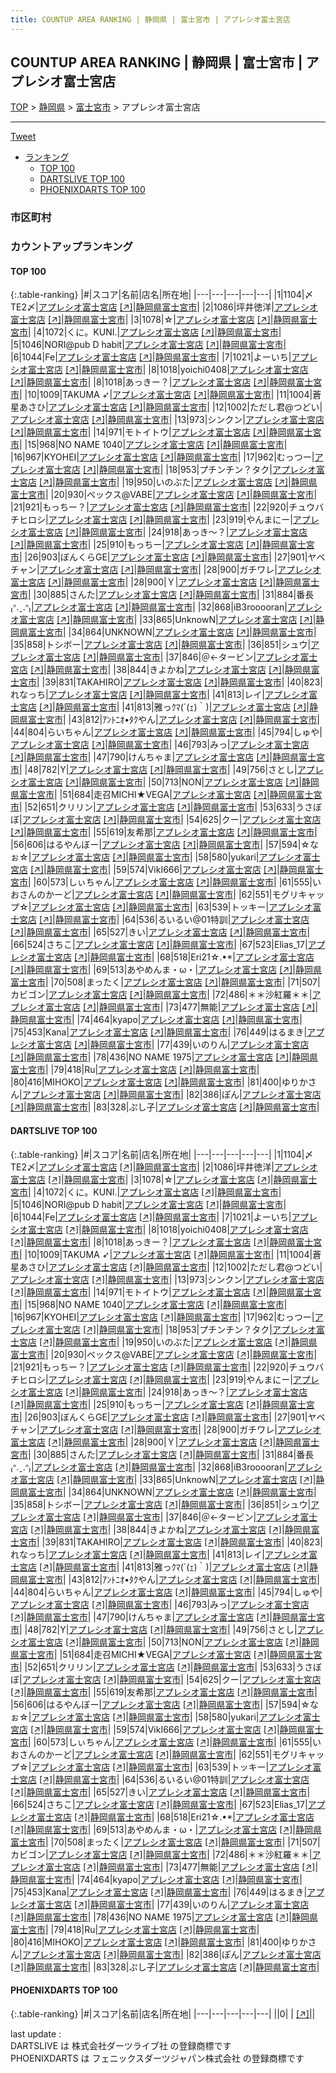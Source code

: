 ```yaml
---
title: COUNTUP AREA RANKING | 静岡県 | 富士宮市 | アプレシオ富士宮店
---
```

## COUNTUP AREA RANKING | 静岡県 | 富士宮市 | アプレシオ富士宮店

[TOP](/darts/rank/) > [静岡県](/darts/rank/静岡県/) > [富士宮市](/darts/rank/静岡県/富士宮市/) > アプレシオ富士宮店

___

<a href="https://twitter.com/share?ref_src=twsrc%5Etfw" data-text="COUNTUP AREA RANKING | 静岡県富士宮市アプレシオ富士宮店" class="twitter-share-button" data-hashtags="DARTSLIVE,PHOENIXDARTS,darts,ダーツ" data-show-count="false">Tweet</a>

* [ランキング](#カウントアップランキング)
    * [TOP 100](#top-100)
    * [DARTSLIVE TOP 100](#dartslive-top-100)
    * [PHOENIXDARTS TOP 100](#phoenixdarts-top-100)

### 市区町村

<ul>

</ul>

### カウントアップランキング

#### TOP 100



{:.table-ranking}
|#|スコア|名前|店名|所在地|
|---|---|---|---|---|
|1|1104|<span class="rank-name-dl">〆TE2〆</span>|<a href="/darts/rank/shops/bf0c5e83411dc542790ab824ce8730e5.html">アプレシオ富士宮店</a> <a href="https://search.dartslive.com/jp/shop/bf0c5e83411dc542790ab824ce8730e5">[↗]</a>|<a href="/darts/rank/静岡県/富士宮市">静岡県富士宮市</a>|
|2|1086|<span class="rank-name-dl">坪井徳洋</span>|<a href="/darts/rank/shops/bf0c5e83411dc542790ab824ce8730e5.html">アプレシオ富士宮店</a> <a href="https://search.dartslive.com/jp/shop/bf0c5e83411dc542790ab824ce8730e5">[↗]</a>|<a href="/darts/rank/静岡県/富士宮市">静岡県富士宮市</a>|
|3|1078|<span class="rank-name-dl">☆</span>|<a href="/darts/rank/shops/bf0c5e83411dc542790ab824ce8730e5.html">アプレシオ富士宮店</a> <a href="https://search.dartslive.com/jp/shop/bf0c5e83411dc542790ab824ce8730e5">[↗]</a>|<a href="/darts/rank/静岡県/富士宮市">静岡県富士宮市</a>|
|4|1072|<span class="rank-name-dl">くに。KUNI.</span>|<a href="/darts/rank/shops/bf0c5e83411dc542790ab824ce8730e5.html">アプレシオ富士宮店</a> <a href="https://search.dartslive.com/jp/shop/bf0c5e83411dc542790ab824ce8730e5">[↗]</a>|<a href="/darts/rank/静岡県/富士宮市">静岡県富士宮市</a>|
|5|1046|<span class="rank-name-dl">NORI@pub D habit</span>|<a href="/darts/rank/shops/bf0c5e83411dc542790ab824ce8730e5.html">アプレシオ富士宮店</a> <a href="https://search.dartslive.com/jp/shop/bf0c5e83411dc542790ab824ce8730e5">[↗]</a>|<a href="/darts/rank/静岡県/富士宮市">静岡県富士宮市</a>|
|6|1044|<span class="rank-name-dl">Fe</span>|<a href="/darts/rank/shops/bf0c5e83411dc542790ab824ce8730e5.html">アプレシオ富士宮店</a> <a href="https://search.dartslive.com/jp/shop/bf0c5e83411dc542790ab824ce8730e5">[↗]</a>|<a href="/darts/rank/静岡県/富士宮市">静岡県富士宮市</a>|
|7|1021|<span class="rank-name-dl">よーいち</span>|<a href="/darts/rank/shops/bf0c5e83411dc542790ab824ce8730e5.html">アプレシオ富士宮店</a> <a href="https://search.dartslive.com/jp/shop/bf0c5e83411dc542790ab824ce8730e5">[↗]</a>|<a href="/darts/rank/静岡県/富士宮市">静岡県富士宮市</a>|
|8|1018|<span class="rank-name-dl">yoichi0408</span>|<a href="/darts/rank/shops/bf0c5e83411dc542790ab824ce8730e5.html">アプレシオ富士宮店</a> <a href="https://search.dartslive.com/jp/shop/bf0c5e83411dc542790ab824ce8730e5">[↗]</a>|<a href="/darts/rank/静岡県/富士宮市">静岡県富士宮市</a>|
|8|1018|<span class="rank-name-dl">あっきー？</span>|<a href="/darts/rank/shops/bf0c5e83411dc542790ab824ce8730e5.html">アプレシオ富士宮店</a> <a href="https://search.dartslive.com/jp/shop/bf0c5e83411dc542790ab824ce8730e5">[↗]</a>|<a href="/darts/rank/静岡県/富士宮市">静岡県富士宮市</a>|
|10|1009|<span class="rank-name-dl">TAKUMA ➶</span>|<a href="/darts/rank/shops/bf0c5e83411dc542790ab824ce8730e5.html">アプレシオ富士宮店</a> <a href="https://search.dartslive.com/jp/shop/bf0c5e83411dc542790ab824ce8730e5">[↗]</a>|<a href="/darts/rank/静岡県/富士宮市">静岡県富士宮市</a>|
|11|1004|<span class="rank-name-dl">蒼星あさひ</span>|<a href="/darts/rank/shops/bf0c5e83411dc542790ab824ce8730e5.html">アプレシオ富士宮店</a> <a href="https://search.dartslive.com/jp/shop/bf0c5e83411dc542790ab824ce8730e5">[↗]</a>|<a href="/darts/rank/静岡県/富士宮市">静岡県富士宮市</a>|
|12|1002|<span class="rank-name-dl">ただし君@つどい</span>|<a href="/darts/rank/shops/bf0c5e83411dc542790ab824ce8730e5.html">アプレシオ富士宮店</a> <a href="https://search.dartslive.com/jp/shop/bf0c5e83411dc542790ab824ce8730e5">[↗]</a>|<a href="/darts/rank/静岡県/富士宮市">静岡県富士宮市</a>|
|13|973|<span class="rank-name-dl">シンクン</span>|<a href="/darts/rank/shops/bf0c5e83411dc542790ab824ce8730e5.html">アプレシオ富士宮店</a> <a href="https://search.dartslive.com/jp/shop/bf0c5e83411dc542790ab824ce8730e5">[↗]</a>|<a href="/darts/rank/静岡県/富士宮市">静岡県富士宮市</a>|
|14|971|<span class="rank-name-dl">モトイトウ</span>|<a href="/darts/rank/shops/bf0c5e83411dc542790ab824ce8730e5.html">アプレシオ富士宮店</a> <a href="https://search.dartslive.com/jp/shop/bf0c5e83411dc542790ab824ce8730e5">[↗]</a>|<a href="/darts/rank/静岡県/富士宮市">静岡県富士宮市</a>|
|15|968|<span class="rank-name-dl">NO NAME 1040</span>|<a href="/darts/rank/shops/bf0c5e83411dc542790ab824ce8730e5.html">アプレシオ富士宮店</a> <a href="https://search.dartslive.com/jp/shop/bf0c5e83411dc542790ab824ce8730e5">[↗]</a>|<a href="/darts/rank/静岡県/富士宮市">静岡県富士宮市</a>|
|16|967|<span class="rank-name-dl">KYOHEI</span>|<a href="/darts/rank/shops/bf0c5e83411dc542790ab824ce8730e5.html">アプレシオ富士宮店</a> <a href="https://search.dartslive.com/jp/shop/bf0c5e83411dc542790ab824ce8730e5">[↗]</a>|<a href="/darts/rank/静岡県/富士宮市">静岡県富士宮市</a>|
|17|962|<span class="rank-name-dl">むっつー</span>|<a href="/darts/rank/shops/bf0c5e83411dc542790ab824ce8730e5.html">アプレシオ富士宮店</a> <a href="https://search.dartslive.com/jp/shop/bf0c5e83411dc542790ab824ce8730e5">[↗]</a>|<a href="/darts/rank/静岡県/富士宮市">静岡県富士宮市</a>|
|18|953|<span class="rank-name-dl">プチンチン？タク</span>|<a href="/darts/rank/shops/bf0c5e83411dc542790ab824ce8730e5.html">アプレシオ富士宮店</a> <a href="https://search.dartslive.com/jp/shop/bf0c5e83411dc542790ab824ce8730e5">[↗]</a>|<a href="/darts/rank/静岡県/富士宮市">静岡県富士宮市</a>|
|19|950|<span class="rank-name-dl">いのぶた</span>|<a href="/darts/rank/shops/bf0c5e83411dc542790ab824ce8730e5.html">アプレシオ富士宮店</a> <a href="https://search.dartslive.com/jp/shop/bf0c5e83411dc542790ab824ce8730e5">[↗]</a>|<a href="/darts/rank/静岡県/富士宮市">静岡県富士宮市</a>|
|20|930|<span class="rank-name-dl">ベックス@VABE</span>|<a href="/darts/rank/shops/bf0c5e83411dc542790ab824ce8730e5.html">アプレシオ富士宮店</a> <a href="https://search.dartslive.com/jp/shop/bf0c5e83411dc542790ab824ce8730e5">[↗]</a>|<a href="/darts/rank/静岡県/富士宮市">静岡県富士宮市</a>|
|21|921|<span class="rank-name-dl">もっちー？</span>|<a href="/darts/rank/shops/bf0c5e83411dc542790ab824ce8730e5.html">アプレシオ富士宮店</a> <a href="https://search.dartslive.com/jp/shop/bf0c5e83411dc542790ab824ce8730e5">[↗]</a>|<a href="/darts/rank/静岡県/富士宮市">静岡県富士宮市</a>|
|22|920|<span class="rank-name-dl">チュウバチヒロシ</span>|<a href="/darts/rank/shops/bf0c5e83411dc542790ab824ce8730e5.html">アプレシオ富士宮店</a> <a href="https://search.dartslive.com/jp/shop/bf0c5e83411dc542790ab824ce8730e5">[↗]</a>|<a href="/darts/rank/静岡県/富士宮市">静岡県富士宮市</a>|
|23|919|<span class="rank-name-dl">やんまにー</span>|<a href="/darts/rank/shops/bf0c5e83411dc542790ab824ce8730e5.html">アプレシオ富士宮店</a> <a href="https://search.dartslive.com/jp/shop/bf0c5e83411dc542790ab824ce8730e5">[↗]</a>|<a href="/darts/rank/静岡県/富士宮市">静岡県富士宮市</a>|
|24|918|<span class="rank-name-dl">あっき〜？</span>|<a href="/darts/rank/shops/bf0c5e83411dc542790ab824ce8730e5.html">アプレシオ富士宮店</a> <a href="https://search.dartslive.com/jp/shop/bf0c5e83411dc542790ab824ce8730e5">[↗]</a>|<a href="/darts/rank/静岡県/富士宮市">静岡県富士宮市</a>|
|25|910|<span class="rank-name-dl">もっちー</span>|<a href="/darts/rank/shops/bf0c5e83411dc542790ab824ce8730e5.html">アプレシオ富士宮店</a> <a href="https://search.dartslive.com/jp/shop/bf0c5e83411dc542790ab824ce8730e5">[↗]</a>|<a href="/darts/rank/静岡県/富士宮市">静岡県富士宮市</a>|
|26|903|<span class="rank-name-dl">ぼんくらGE</span>|<a href="/darts/rank/shops/bf0c5e83411dc542790ab824ce8730e5.html">アプレシオ富士宮店</a> <a href="https://search.dartslive.com/jp/shop/bf0c5e83411dc542790ab824ce8730e5">[↗]</a>|<a href="/darts/rank/静岡県/富士宮市">静岡県富士宮市</a>|
|27|901|<span class="rank-name-dl">ヤベチャン</span>|<a href="/darts/rank/shops/bf0c5e83411dc542790ab824ce8730e5.html">アプレシオ富士宮店</a> <a href="https://search.dartslive.com/jp/shop/bf0c5e83411dc542790ab824ce8730e5">[↗]</a>|<a href="/darts/rank/静岡県/富士宮市">静岡県富士宮市</a>|
|28|900|<span class="rank-name-dl">ガチワレ</span>|<a href="/darts/rank/shops/bf0c5e83411dc542790ab824ce8730e5.html">アプレシオ富士宮店</a> <a href="https://search.dartslive.com/jp/shop/bf0c5e83411dc542790ab824ce8730e5">[↗]</a>|<a href="/darts/rank/静岡県/富士宮市">静岡県富士宮市</a>|
|28|900|<span class="rank-name-dl">Ｙ</span>|<a href="/darts/rank/shops/bf0c5e83411dc542790ab824ce8730e5.html">アプレシオ富士宮店</a> <a href="https://search.dartslive.com/jp/shop/bf0c5e83411dc542790ab824ce8730e5">[↗]</a>|<a href="/darts/rank/静岡県/富士宮市">静岡県富士宮市</a>|
|30|885|<span class="rank-name-dl">さんた</span>|<a href="/darts/rank/shops/bf0c5e83411dc542790ab824ce8730e5.html">アプレシオ富士宮店</a> <a href="https://search.dartslive.com/jp/shop/bf0c5e83411dc542790ab824ce8730e5">[↗]</a>|<a href="/darts/rank/静岡県/富士宮市">静岡県富士宮市</a>|
|31|884|<span class="rank-name-dl">番長₍ᐢ.ˬ.ᐢ₎</span>|<a href="/darts/rank/shops/bf0c5e83411dc542790ab824ce8730e5.html">アプレシオ富士宮店</a> <a href="https://search.dartslive.com/jp/shop/bf0c5e83411dc542790ab824ce8730e5">[↗]</a>|<a href="/darts/rank/静岡県/富士宮市">静岡県富士宮市</a>|
|32|868|<span class="rank-name-dl">iB3rooooran</span>|<a href="/darts/rank/shops/bf0c5e83411dc542790ab824ce8730e5.html">アプレシオ富士宮店</a> <a href="https://search.dartslive.com/jp/shop/bf0c5e83411dc542790ab824ce8730e5">[↗]</a>|<a href="/darts/rank/静岡県/富士宮市">静岡県富士宮市</a>|
|33|865|<span class="rank-name-dl">UnknowN</span>|<a href="/darts/rank/shops/bf0c5e83411dc542790ab824ce8730e5.html">アプレシオ富士宮店</a> <a href="https://search.dartslive.com/jp/shop/bf0c5e83411dc542790ab824ce8730e5">[↗]</a>|<a href="/darts/rank/静岡県/富士宮市">静岡県富士宮市</a>|
|34|864|<span class="rank-name-dl">UNKNOWN</span>|<a href="/darts/rank/shops/bf0c5e83411dc542790ab824ce8730e5.html">アプレシオ富士宮店</a> <a href="https://search.dartslive.com/jp/shop/bf0c5e83411dc542790ab824ce8730e5">[↗]</a>|<a href="/darts/rank/静岡県/富士宮市">静岡県富士宮市</a>|
|35|858|<span class="rank-name-dl">トシボー</span>|<a href="/darts/rank/shops/bf0c5e83411dc542790ab824ce8730e5.html">アプレシオ富士宮店</a> <a href="https://search.dartslive.com/jp/shop/bf0c5e83411dc542790ab824ce8730e5">[↗]</a>|<a href="/darts/rank/静岡県/富士宮市">静岡県富士宮市</a>|
|36|851|<span class="rank-name-dl">シュウ</span>|<a href="/darts/rank/shops/bf0c5e83411dc542790ab824ce8730e5.html">アプレシオ富士宮店</a> <a href="https://search.dartslive.com/jp/shop/bf0c5e83411dc542790ab824ce8730e5">[↗]</a>|<a href="/darts/rank/静岡県/富士宮市">静岡県富士宮市</a>|
|37|846|<span class="rank-name-dl">＠←タービン</span>|<a href="/darts/rank/shops/bf0c5e83411dc542790ab824ce8730e5.html">アプレシオ富士宮店</a> <a href="https://search.dartslive.com/jp/shop/bf0c5e83411dc542790ab824ce8730e5">[↗]</a>|<a href="/darts/rank/静岡県/富士宮市">静岡県富士宮市</a>|
|38|844|<span class="rank-name-dl">きよかね</span>|<a href="/darts/rank/shops/bf0c5e83411dc542790ab824ce8730e5.html">アプレシオ富士宮店</a> <a href="https://search.dartslive.com/jp/shop/bf0c5e83411dc542790ab824ce8730e5">[↗]</a>|<a href="/darts/rank/静岡県/富士宮市">静岡県富士宮市</a>|
|39|831|<span class="rank-name-dl">TAKAHIRO</span>|<a href="/darts/rank/shops/bf0c5e83411dc542790ab824ce8730e5.html">アプレシオ富士宮店</a> <a href="https://search.dartslive.com/jp/shop/bf0c5e83411dc542790ab824ce8730e5">[↗]</a>|<a href="/darts/rank/静岡県/富士宮市">静岡県富士宮市</a>|
|40|823|<span class="rank-name-dl">れなっち</span>|<a href="/darts/rank/shops/bf0c5e83411dc542790ab824ce8730e5.html">アプレシオ富士宮店</a> <a href="https://search.dartslive.com/jp/shop/bf0c5e83411dc542790ab824ce8730e5">[↗]</a>|<a href="/darts/rank/静岡県/富士宮市">静岡県富士宮市</a>|
|41|813|<span class="rank-name-dl">レイ</span>|<a href="/darts/rank/shops/bf0c5e83411dc542790ab824ce8730e5.html">アプレシオ富士宮店</a> <a href="https://search.dartslive.com/jp/shop/bf0c5e83411dc542790ab824ce8730e5">[↗]</a>|<a href="/darts/rank/静岡県/富士宮市">静岡県富士宮市</a>|
|41|813|<span class="rank-name-dl">雅っｸﾏ(´(ｪ)｀)</span>|<a href="/darts/rank/shops/bf0c5e83411dc542790ab824ce8730e5.html">アプレシオ富士宮店</a> <a href="https://search.dartslive.com/jp/shop/bf0c5e83411dc542790ab824ce8730e5">[↗]</a>|<a href="/darts/rank/静岡県/富士宮市">静岡県富士宮市</a>|
|43|812|<span class="rank-name-dl">ｱﾝﾄﾆｵ•ﾀｸやん</span>|<a href="/darts/rank/shops/bf0c5e83411dc542790ab824ce8730e5.html">アプレシオ富士宮店</a> <a href="https://search.dartslive.com/jp/shop/bf0c5e83411dc542790ab824ce8730e5">[↗]</a>|<a href="/darts/rank/静岡県/富士宮市">静岡県富士宮市</a>|
|44|804|<span class="rank-name-dl">らいちゃん</span>|<a href="/darts/rank/shops/bf0c5e83411dc542790ab824ce8730e5.html">アプレシオ富士宮店</a> <a href="https://search.dartslive.com/jp/shop/bf0c5e83411dc542790ab824ce8730e5">[↗]</a>|<a href="/darts/rank/静岡県/富士宮市">静岡県富士宮市</a>|
|45|794|<span class="rank-name-dl">しゅや</span>|<a href="/darts/rank/shops/bf0c5e83411dc542790ab824ce8730e5.html">アプレシオ富士宮店</a> <a href="https://search.dartslive.com/jp/shop/bf0c5e83411dc542790ab824ce8730e5">[↗]</a>|<a href="/darts/rank/静岡県/富士宮市">静岡県富士宮市</a>|
|46|793|<span class="rank-name-dl">みっ</span>|<a href="/darts/rank/shops/bf0c5e83411dc542790ab824ce8730e5.html">アプレシオ富士宮店</a> <a href="https://search.dartslive.com/jp/shop/bf0c5e83411dc542790ab824ce8730e5">[↗]</a>|<a href="/darts/rank/静岡県/富士宮市">静岡県富士宮市</a>|
|47|790|<span class="rank-name-dl">けんちゃま</span>|<a href="/darts/rank/shops/bf0c5e83411dc542790ab824ce8730e5.html">アプレシオ富士宮店</a> <a href="https://search.dartslive.com/jp/shop/bf0c5e83411dc542790ab824ce8730e5">[↗]</a>|<a href="/darts/rank/静岡県/富士宮市">静岡県富士宮市</a>|
|48|782|<span class="rank-name-dl">Y</span>|<a href="/darts/rank/shops/bf0c5e83411dc542790ab824ce8730e5.html">アプレシオ富士宮店</a> <a href="https://search.dartslive.com/jp/shop/bf0c5e83411dc542790ab824ce8730e5">[↗]</a>|<a href="/darts/rank/静岡県/富士宮市">静岡県富士宮市</a>|
|49|756|<span class="rank-name-dl">さとし</span>|<a href="/darts/rank/shops/bf0c5e83411dc542790ab824ce8730e5.html">アプレシオ富士宮店</a> <a href="https://search.dartslive.com/jp/shop/bf0c5e83411dc542790ab824ce8730e5">[↗]</a>|<a href="/darts/rank/静岡県/富士宮市">静岡県富士宮市</a>|
|50|713|<span class="rank-name-dl">NON</span>|<a href="/darts/rank/shops/bf0c5e83411dc542790ab824ce8730e5.html">アプレシオ富士宮店</a> <a href="https://search.dartslive.com/jp/shop/bf0c5e83411dc542790ab824ce8730e5">[↗]</a>|<a href="/darts/rank/静岡県/富士宮市">静岡県富士宮市</a>|
|51|684|<span class="rank-name-dl">走召MICHI★VEGA</span>|<a href="/darts/rank/shops/bf0c5e83411dc542790ab824ce8730e5.html">アプレシオ富士宮店</a> <a href="https://search.dartslive.com/jp/shop/bf0c5e83411dc542790ab824ce8730e5">[↗]</a>|<a href="/darts/rank/静岡県/富士宮市">静岡県富士宮市</a>|
|52|651|<span class="rank-name-dl">クリリン</span>|<a href="/darts/rank/shops/bf0c5e83411dc542790ab824ce8730e5.html">アプレシオ富士宮店</a> <a href="https://search.dartslive.com/jp/shop/bf0c5e83411dc542790ab824ce8730e5">[↗]</a>|<a href="/darts/rank/静岡県/富士宮市">静岡県富士宮市</a>|
|53|633|<span class="rank-name-dl">うさぼぼ</span>|<a href="/darts/rank/shops/bf0c5e83411dc542790ab824ce8730e5.html">アプレシオ富士宮店</a> <a href="https://search.dartslive.com/jp/shop/bf0c5e83411dc542790ab824ce8730e5">[↗]</a>|<a href="/darts/rank/静岡県/富士宮市">静岡県富士宮市</a>|
|54|625|<span class="rank-name-dl">クー</span>|<a href="/darts/rank/shops/bf0c5e83411dc542790ab824ce8730e5.html">アプレシオ富士宮店</a> <a href="https://search.dartslive.com/jp/shop/bf0c5e83411dc542790ab824ce8730e5">[↗]</a>|<a href="/darts/rank/静岡県/富士宮市">静岡県富士宮市</a>|
|55|619|<span class="rank-name-dl">友希那</span>|<a href="/darts/rank/shops/bf0c5e83411dc542790ab824ce8730e5.html">アプレシオ富士宮店</a> <a href="https://search.dartslive.com/jp/shop/bf0c5e83411dc542790ab824ce8730e5">[↗]</a>|<a href="/darts/rank/静岡県/富士宮市">静岡県富士宮市</a>|
|56|606|<span class="rank-name-dl">はるやんぼー</span>|<a href="/darts/rank/shops/bf0c5e83411dc542790ab824ce8730e5.html">アプレシオ富士宮店</a> <a href="https://search.dartslive.com/jp/shop/bf0c5e83411dc542790ab824ce8730e5">[↗]</a>|<a href="/darts/rank/静岡県/富士宮市">静岡県富士宮市</a>|
|57|594|<span class="rank-name-dl">☆なぉ☆</span>|<a href="/darts/rank/shops/bf0c5e83411dc542790ab824ce8730e5.html">アプレシオ富士宮店</a> <a href="https://search.dartslive.com/jp/shop/bf0c5e83411dc542790ab824ce8730e5">[↗]</a>|<a href="/darts/rank/静岡県/富士宮市">静岡県富士宮市</a>|
|58|580|<span class="rank-name-dl">yukari</span>|<a href="/darts/rank/shops/bf0c5e83411dc542790ab824ce8730e5.html">アプレシオ富士宮店</a> <a href="https://search.dartslive.com/jp/shop/bf0c5e83411dc542790ab824ce8730e5">[↗]</a>|<a href="/darts/rank/静岡県/富士宮市">静岡県富士宮市</a>|
|59|574|<span class="rank-name-dl">VikI666</span>|<a href="/darts/rank/shops/bf0c5e83411dc542790ab824ce8730e5.html">アプレシオ富士宮店</a> <a href="https://search.dartslive.com/jp/shop/bf0c5e83411dc542790ab824ce8730e5">[↗]</a>|<a href="/darts/rank/静岡県/富士宮市">静岡県富士宮市</a>|
|60|573|<span class="rank-name-dl">しぃちゃん</span>|<a href="/darts/rank/shops/bf0c5e83411dc542790ab824ce8730e5.html">アプレシオ富士宮店</a> <a href="https://search.dartslive.com/jp/shop/bf0c5e83411dc542790ab824ce8730e5">[↗]</a>|<a href="/darts/rank/静岡県/富士宮市">静岡県富士宮市</a>|
|61|555|<span class="rank-name-dl">いおさんのかーど</span>|<a href="/darts/rank/shops/bf0c5e83411dc542790ab824ce8730e5.html">アプレシオ富士宮店</a> <a href="https://search.dartslive.com/jp/shop/bf0c5e83411dc542790ab824ce8730e5">[↗]</a>|<a href="/darts/rank/静岡県/富士宮市">静岡県富士宮市</a>|
|62|551|<span class="rank-name-dl">モグリキャップ☆</span>|<a href="/darts/rank/shops/bf0c5e83411dc542790ab824ce8730e5.html">アプレシオ富士宮店</a> <a href="https://search.dartslive.com/jp/shop/bf0c5e83411dc542790ab824ce8730e5">[↗]</a>|<a href="/darts/rank/静岡県/富士宮市">静岡県富士宮市</a>|
|63|539|<span class="rank-name-dl">トッキー</span>|<a href="/darts/rank/shops/bf0c5e83411dc542790ab824ce8730e5.html">アプレシオ富士宮店</a> <a href="https://search.dartslive.com/jp/shop/bf0c5e83411dc542790ab824ce8730e5">[↗]</a>|<a href="/darts/rank/静岡県/富士宮市">静岡県富士宮市</a>|
|64|536|<span class="rank-name-dl">るいるい@01特訓</span>|<a href="/darts/rank/shops/bf0c5e83411dc542790ab824ce8730e5.html">アプレシオ富士宮店</a> <a href="https://search.dartslive.com/jp/shop/bf0c5e83411dc542790ab824ce8730e5">[↗]</a>|<a href="/darts/rank/静岡県/富士宮市">静岡県富士宮市</a>|
|65|527|<span class="rank-name-dl">きい</span>|<a href="/darts/rank/shops/bf0c5e83411dc542790ab824ce8730e5.html">アプレシオ富士宮店</a> <a href="https://search.dartslive.com/jp/shop/bf0c5e83411dc542790ab824ce8730e5">[↗]</a>|<a href="/darts/rank/静岡県/富士宮市">静岡県富士宮市</a>|
|66|524|<span class="rank-name-dl">さちこ</span>|<a href="/darts/rank/shops/bf0c5e83411dc542790ab824ce8730e5.html">アプレシオ富士宮店</a> <a href="https://search.dartslive.com/jp/shop/bf0c5e83411dc542790ab824ce8730e5">[↗]</a>|<a href="/darts/rank/静岡県/富士宮市">静岡県富士宮市</a>|
|67|523|<span class="rank-name-dl">Elias_17</span>|<a href="/darts/rank/shops/bf0c5e83411dc542790ab824ce8730e5.html">アプレシオ富士宮店</a> <a href="https://search.dartslive.com/jp/shop/bf0c5e83411dc542790ab824ce8730e5">[↗]</a>|<a href="/darts/rank/静岡県/富士宮市">静岡県富士宮市</a>|
|68|518|<span class="rank-name-dl">Eri21☆.•*</span>|<a href="/darts/rank/shops/bf0c5e83411dc542790ab824ce8730e5.html">アプレシオ富士宮店</a> <a href="https://search.dartslive.com/jp/shop/bf0c5e83411dc542790ab824ce8730e5">[↗]</a>|<a href="/darts/rank/静岡県/富士宮市">静岡県富士宮市</a>|
|69|513|<span class="rank-name-dl">あやめんま・ω・</span>|<a href="/darts/rank/shops/bf0c5e83411dc542790ab824ce8730e5.html">アプレシオ富士宮店</a> <a href="https://search.dartslive.com/jp/shop/bf0c5e83411dc542790ab824ce8730e5">[↗]</a>|<a href="/darts/rank/静岡県/富士宮市">静岡県富士宮市</a>|
|70|508|<span class="rank-name-dl">まったく</span>|<a href="/darts/rank/shops/bf0c5e83411dc542790ab824ce8730e5.html">アプレシオ富士宮店</a> <a href="https://search.dartslive.com/jp/shop/bf0c5e83411dc542790ab824ce8730e5">[↗]</a>|<a href="/darts/rank/静岡県/富士宮市">静岡県富士宮市</a>|
|71|507|<span class="rank-name-dl">カビゴン</span>|<a href="/darts/rank/shops/bf0c5e83411dc542790ab824ce8730e5.html">アプレシオ富士宮店</a> <a href="https://search.dartslive.com/jp/shop/bf0c5e83411dc542790ab824ce8730e5">[↗]</a>|<a href="/darts/rank/静岡県/富士宮市">静岡県富士宮市</a>|
|72|486|<span class="rank-name-dl">＊＊沙紅羅＊＊</span>|<a href="/darts/rank/shops/bf0c5e83411dc542790ab824ce8730e5.html">アプレシオ富士宮店</a> <a href="https://search.dartslive.com/jp/shop/bf0c5e83411dc542790ab824ce8730e5">[↗]</a>|<a href="/darts/rank/静岡県/富士宮市">静岡県富士宮市</a>|
|73|477|<span class="rank-name-dl">無能</span>|<a href="/darts/rank/shops/bf0c5e83411dc542790ab824ce8730e5.html">アプレシオ富士宮店</a> <a href="https://search.dartslive.com/jp/shop/bf0c5e83411dc542790ab824ce8730e5">[↗]</a>|<a href="/darts/rank/静岡県/富士宮市">静岡県富士宮市</a>|
|74|464|<span class="rank-name-dl">kyapo</span>|<a href="/darts/rank/shops/bf0c5e83411dc542790ab824ce8730e5.html">アプレシオ富士宮店</a> <a href="https://search.dartslive.com/jp/shop/bf0c5e83411dc542790ab824ce8730e5">[↗]</a>|<a href="/darts/rank/静岡県/富士宮市">静岡県富士宮市</a>|
|75|453|<span class="rank-name-dl">Kana</span>|<a href="/darts/rank/shops/bf0c5e83411dc542790ab824ce8730e5.html">アプレシオ富士宮店</a> <a href="https://search.dartslive.com/jp/shop/bf0c5e83411dc542790ab824ce8730e5">[↗]</a>|<a href="/darts/rank/静岡県/富士宮市">静岡県富士宮市</a>|
|76|449|<span class="rank-name-dl">はるまき</span>|<a href="/darts/rank/shops/bf0c5e83411dc542790ab824ce8730e5.html">アプレシオ富士宮店</a> <a href="https://search.dartslive.com/jp/shop/bf0c5e83411dc542790ab824ce8730e5">[↗]</a>|<a href="/darts/rank/静岡県/富士宮市">静岡県富士宮市</a>|
|77|439|<span class="rank-name-dl">いのりん</span>|<a href="/darts/rank/shops/bf0c5e83411dc542790ab824ce8730e5.html">アプレシオ富士宮店</a> <a href="https://search.dartslive.com/jp/shop/bf0c5e83411dc542790ab824ce8730e5">[↗]</a>|<a href="/darts/rank/静岡県/富士宮市">静岡県富士宮市</a>|
|78|436|<span class="rank-name-dl">NO NAME 1975</span>|<a href="/darts/rank/shops/bf0c5e83411dc542790ab824ce8730e5.html">アプレシオ富士宮店</a> <a href="https://search.dartslive.com/jp/shop/bf0c5e83411dc542790ab824ce8730e5">[↗]</a>|<a href="/darts/rank/静岡県/富士宮市">静岡県富士宮市</a>|
|79|418|<span class="rank-name-dl">Ru</span>|<a href="/darts/rank/shops/bf0c5e83411dc542790ab824ce8730e5.html">アプレシオ富士宮店</a> <a href="https://search.dartslive.com/jp/shop/bf0c5e83411dc542790ab824ce8730e5">[↗]</a>|<a href="/darts/rank/静岡県/富士宮市">静岡県富士宮市</a>|
|80|416|<span class="rank-name-dl">MIHOKO</span>|<a href="/darts/rank/shops/bf0c5e83411dc542790ab824ce8730e5.html">アプレシオ富士宮店</a> <a href="https://search.dartslive.com/jp/shop/bf0c5e83411dc542790ab824ce8730e5">[↗]</a>|<a href="/darts/rank/静岡県/富士宮市">静岡県富士宮市</a>|
|81|400|<span class="rank-name-dl">ゆりかさん</span>|<a href="/darts/rank/shops/bf0c5e83411dc542790ab824ce8730e5.html">アプレシオ富士宮店</a> <a href="https://search.dartslive.com/jp/shop/bf0c5e83411dc542790ab824ce8730e5">[↗]</a>|<a href="/darts/rank/静岡県/富士宮市">静岡県富士宮市</a>|
|82|386|<span class="rank-name-dl">ぽん</span>|<a href="/darts/rank/shops/bf0c5e83411dc542790ab824ce8730e5.html">アプレシオ富士宮店</a> <a href="https://search.dartslive.com/jp/shop/bf0c5e83411dc542790ab824ce8730e5">[↗]</a>|<a href="/darts/rank/静岡県/富士宮市">静岡県富士宮市</a>|
|83|328|<span class="rank-name-dl">ぷし子</span>|<a href="/darts/rank/shops/bf0c5e83411dc542790ab824ce8730e5.html">アプレシオ富士宮店</a> <a href="https://search.dartslive.com/jp/shop/bf0c5e83411dc542790ab824ce8730e5">[↗]</a>|<a href="/darts/rank/静岡県/富士宮市">静岡県富士宮市</a>|


#### DARTSLIVE TOP 100



{:.table-ranking}
|#|スコア|名前|店名|所在地|
|---|---|---|---|---|
|1|1104|<span class="rank-name-dl">〆TE2〆</span>|<a href="/darts/rank/shops/bf0c5e83411dc542790ab824ce8730e5.html">アプレシオ富士宮店</a> <a href="https://search.dartslive.com/jp/shop/bf0c5e83411dc542790ab824ce8730e5">[↗]</a>|<a href="/darts/rank/静岡県/富士宮市">静岡県富士宮市</a>|
|2|1086|<span class="rank-name-dl">坪井徳洋</span>|<a href="/darts/rank/shops/bf0c5e83411dc542790ab824ce8730e5.html">アプレシオ富士宮店</a> <a href="https://search.dartslive.com/jp/shop/bf0c5e83411dc542790ab824ce8730e5">[↗]</a>|<a href="/darts/rank/静岡県/富士宮市">静岡県富士宮市</a>|
|3|1078|<span class="rank-name-dl">☆</span>|<a href="/darts/rank/shops/bf0c5e83411dc542790ab824ce8730e5.html">アプレシオ富士宮店</a> <a href="https://search.dartslive.com/jp/shop/bf0c5e83411dc542790ab824ce8730e5">[↗]</a>|<a href="/darts/rank/静岡県/富士宮市">静岡県富士宮市</a>|
|4|1072|<span class="rank-name-dl">くに。KUNI.</span>|<a href="/darts/rank/shops/bf0c5e83411dc542790ab824ce8730e5.html">アプレシオ富士宮店</a> <a href="https://search.dartslive.com/jp/shop/bf0c5e83411dc542790ab824ce8730e5">[↗]</a>|<a href="/darts/rank/静岡県/富士宮市">静岡県富士宮市</a>|
|5|1046|<span class="rank-name-dl">NORI@pub D habit</span>|<a href="/darts/rank/shops/bf0c5e83411dc542790ab824ce8730e5.html">アプレシオ富士宮店</a> <a href="https://search.dartslive.com/jp/shop/bf0c5e83411dc542790ab824ce8730e5">[↗]</a>|<a href="/darts/rank/静岡県/富士宮市">静岡県富士宮市</a>|
|6|1044|<span class="rank-name-dl">Fe</span>|<a href="/darts/rank/shops/bf0c5e83411dc542790ab824ce8730e5.html">アプレシオ富士宮店</a> <a href="https://search.dartslive.com/jp/shop/bf0c5e83411dc542790ab824ce8730e5">[↗]</a>|<a href="/darts/rank/静岡県/富士宮市">静岡県富士宮市</a>|
|7|1021|<span class="rank-name-dl">よーいち</span>|<a href="/darts/rank/shops/bf0c5e83411dc542790ab824ce8730e5.html">アプレシオ富士宮店</a> <a href="https://search.dartslive.com/jp/shop/bf0c5e83411dc542790ab824ce8730e5">[↗]</a>|<a href="/darts/rank/静岡県/富士宮市">静岡県富士宮市</a>|
|8|1018|<span class="rank-name-dl">yoichi0408</span>|<a href="/darts/rank/shops/bf0c5e83411dc542790ab824ce8730e5.html">アプレシオ富士宮店</a> <a href="https://search.dartslive.com/jp/shop/bf0c5e83411dc542790ab824ce8730e5">[↗]</a>|<a href="/darts/rank/静岡県/富士宮市">静岡県富士宮市</a>|
|8|1018|<span class="rank-name-dl">あっきー？</span>|<a href="/darts/rank/shops/bf0c5e83411dc542790ab824ce8730e5.html">アプレシオ富士宮店</a> <a href="https://search.dartslive.com/jp/shop/bf0c5e83411dc542790ab824ce8730e5">[↗]</a>|<a href="/darts/rank/静岡県/富士宮市">静岡県富士宮市</a>|
|10|1009|<span class="rank-name-dl">TAKUMA ➶</span>|<a href="/darts/rank/shops/bf0c5e83411dc542790ab824ce8730e5.html">アプレシオ富士宮店</a> <a href="https://search.dartslive.com/jp/shop/bf0c5e83411dc542790ab824ce8730e5">[↗]</a>|<a href="/darts/rank/静岡県/富士宮市">静岡県富士宮市</a>|
|11|1004|<span class="rank-name-dl">蒼星あさひ</span>|<a href="/darts/rank/shops/bf0c5e83411dc542790ab824ce8730e5.html">アプレシオ富士宮店</a> <a href="https://search.dartslive.com/jp/shop/bf0c5e83411dc542790ab824ce8730e5">[↗]</a>|<a href="/darts/rank/静岡県/富士宮市">静岡県富士宮市</a>|
|12|1002|<span class="rank-name-dl">ただし君@つどい</span>|<a href="/darts/rank/shops/bf0c5e83411dc542790ab824ce8730e5.html">アプレシオ富士宮店</a> <a href="https://search.dartslive.com/jp/shop/bf0c5e83411dc542790ab824ce8730e5">[↗]</a>|<a href="/darts/rank/静岡県/富士宮市">静岡県富士宮市</a>|
|13|973|<span class="rank-name-dl">シンクン</span>|<a href="/darts/rank/shops/bf0c5e83411dc542790ab824ce8730e5.html">アプレシオ富士宮店</a> <a href="https://search.dartslive.com/jp/shop/bf0c5e83411dc542790ab824ce8730e5">[↗]</a>|<a href="/darts/rank/静岡県/富士宮市">静岡県富士宮市</a>|
|14|971|<span class="rank-name-dl">モトイトウ</span>|<a href="/darts/rank/shops/bf0c5e83411dc542790ab824ce8730e5.html">アプレシオ富士宮店</a> <a href="https://search.dartslive.com/jp/shop/bf0c5e83411dc542790ab824ce8730e5">[↗]</a>|<a href="/darts/rank/静岡県/富士宮市">静岡県富士宮市</a>|
|15|968|<span class="rank-name-dl">NO NAME 1040</span>|<a href="/darts/rank/shops/bf0c5e83411dc542790ab824ce8730e5.html">アプレシオ富士宮店</a> <a href="https://search.dartslive.com/jp/shop/bf0c5e83411dc542790ab824ce8730e5">[↗]</a>|<a href="/darts/rank/静岡県/富士宮市">静岡県富士宮市</a>|
|16|967|<span class="rank-name-dl">KYOHEI</span>|<a href="/darts/rank/shops/bf0c5e83411dc542790ab824ce8730e5.html">アプレシオ富士宮店</a> <a href="https://search.dartslive.com/jp/shop/bf0c5e83411dc542790ab824ce8730e5">[↗]</a>|<a href="/darts/rank/静岡県/富士宮市">静岡県富士宮市</a>|
|17|962|<span class="rank-name-dl">むっつー</span>|<a href="/darts/rank/shops/bf0c5e83411dc542790ab824ce8730e5.html">アプレシオ富士宮店</a> <a href="https://search.dartslive.com/jp/shop/bf0c5e83411dc542790ab824ce8730e5">[↗]</a>|<a href="/darts/rank/静岡県/富士宮市">静岡県富士宮市</a>|
|18|953|<span class="rank-name-dl">プチンチン？タク</span>|<a href="/darts/rank/shops/bf0c5e83411dc542790ab824ce8730e5.html">アプレシオ富士宮店</a> <a href="https://search.dartslive.com/jp/shop/bf0c5e83411dc542790ab824ce8730e5">[↗]</a>|<a href="/darts/rank/静岡県/富士宮市">静岡県富士宮市</a>|
|19|950|<span class="rank-name-dl">いのぶた</span>|<a href="/darts/rank/shops/bf0c5e83411dc542790ab824ce8730e5.html">アプレシオ富士宮店</a> <a href="https://search.dartslive.com/jp/shop/bf0c5e83411dc542790ab824ce8730e5">[↗]</a>|<a href="/darts/rank/静岡県/富士宮市">静岡県富士宮市</a>|
|20|930|<span class="rank-name-dl">ベックス@VABE</span>|<a href="/darts/rank/shops/bf0c5e83411dc542790ab824ce8730e5.html">アプレシオ富士宮店</a> <a href="https://search.dartslive.com/jp/shop/bf0c5e83411dc542790ab824ce8730e5">[↗]</a>|<a href="/darts/rank/静岡県/富士宮市">静岡県富士宮市</a>|
|21|921|<span class="rank-name-dl">もっちー？</span>|<a href="/darts/rank/shops/bf0c5e83411dc542790ab824ce8730e5.html">アプレシオ富士宮店</a> <a href="https://search.dartslive.com/jp/shop/bf0c5e83411dc542790ab824ce8730e5">[↗]</a>|<a href="/darts/rank/静岡県/富士宮市">静岡県富士宮市</a>|
|22|920|<span class="rank-name-dl">チュウバチヒロシ</span>|<a href="/darts/rank/shops/bf0c5e83411dc542790ab824ce8730e5.html">アプレシオ富士宮店</a> <a href="https://search.dartslive.com/jp/shop/bf0c5e83411dc542790ab824ce8730e5">[↗]</a>|<a href="/darts/rank/静岡県/富士宮市">静岡県富士宮市</a>|
|23|919|<span class="rank-name-dl">やんまにー</span>|<a href="/darts/rank/shops/bf0c5e83411dc542790ab824ce8730e5.html">アプレシオ富士宮店</a> <a href="https://search.dartslive.com/jp/shop/bf0c5e83411dc542790ab824ce8730e5">[↗]</a>|<a href="/darts/rank/静岡県/富士宮市">静岡県富士宮市</a>|
|24|918|<span class="rank-name-dl">あっき〜？</span>|<a href="/darts/rank/shops/bf0c5e83411dc542790ab824ce8730e5.html">アプレシオ富士宮店</a> <a href="https://search.dartslive.com/jp/shop/bf0c5e83411dc542790ab824ce8730e5">[↗]</a>|<a href="/darts/rank/静岡県/富士宮市">静岡県富士宮市</a>|
|25|910|<span class="rank-name-dl">もっちー</span>|<a href="/darts/rank/shops/bf0c5e83411dc542790ab824ce8730e5.html">アプレシオ富士宮店</a> <a href="https://search.dartslive.com/jp/shop/bf0c5e83411dc542790ab824ce8730e5">[↗]</a>|<a href="/darts/rank/静岡県/富士宮市">静岡県富士宮市</a>|
|26|903|<span class="rank-name-dl">ぼんくらGE</span>|<a href="/darts/rank/shops/bf0c5e83411dc542790ab824ce8730e5.html">アプレシオ富士宮店</a> <a href="https://search.dartslive.com/jp/shop/bf0c5e83411dc542790ab824ce8730e5">[↗]</a>|<a href="/darts/rank/静岡県/富士宮市">静岡県富士宮市</a>|
|27|901|<span class="rank-name-dl">ヤベチャン</span>|<a href="/darts/rank/shops/bf0c5e83411dc542790ab824ce8730e5.html">アプレシオ富士宮店</a> <a href="https://search.dartslive.com/jp/shop/bf0c5e83411dc542790ab824ce8730e5">[↗]</a>|<a href="/darts/rank/静岡県/富士宮市">静岡県富士宮市</a>|
|28|900|<span class="rank-name-dl">ガチワレ</span>|<a href="/darts/rank/shops/bf0c5e83411dc542790ab824ce8730e5.html">アプレシオ富士宮店</a> <a href="https://search.dartslive.com/jp/shop/bf0c5e83411dc542790ab824ce8730e5">[↗]</a>|<a href="/darts/rank/静岡県/富士宮市">静岡県富士宮市</a>|
|28|900|<span class="rank-name-dl">Ｙ</span>|<a href="/darts/rank/shops/bf0c5e83411dc542790ab824ce8730e5.html">アプレシオ富士宮店</a> <a href="https://search.dartslive.com/jp/shop/bf0c5e83411dc542790ab824ce8730e5">[↗]</a>|<a href="/darts/rank/静岡県/富士宮市">静岡県富士宮市</a>|
|30|885|<span class="rank-name-dl">さんた</span>|<a href="/darts/rank/shops/bf0c5e83411dc542790ab824ce8730e5.html">アプレシオ富士宮店</a> <a href="https://search.dartslive.com/jp/shop/bf0c5e83411dc542790ab824ce8730e5">[↗]</a>|<a href="/darts/rank/静岡県/富士宮市">静岡県富士宮市</a>|
|31|884|<span class="rank-name-dl">番長₍ᐢ.ˬ.ᐢ₎</span>|<a href="/darts/rank/shops/bf0c5e83411dc542790ab824ce8730e5.html">アプレシオ富士宮店</a> <a href="https://search.dartslive.com/jp/shop/bf0c5e83411dc542790ab824ce8730e5">[↗]</a>|<a href="/darts/rank/静岡県/富士宮市">静岡県富士宮市</a>|
|32|868|<span class="rank-name-dl">iB3rooooran</span>|<a href="/darts/rank/shops/bf0c5e83411dc542790ab824ce8730e5.html">アプレシオ富士宮店</a> <a href="https://search.dartslive.com/jp/shop/bf0c5e83411dc542790ab824ce8730e5">[↗]</a>|<a href="/darts/rank/静岡県/富士宮市">静岡県富士宮市</a>|
|33|865|<span class="rank-name-dl">UnknowN</span>|<a href="/darts/rank/shops/bf0c5e83411dc542790ab824ce8730e5.html">アプレシオ富士宮店</a> <a href="https://search.dartslive.com/jp/shop/bf0c5e83411dc542790ab824ce8730e5">[↗]</a>|<a href="/darts/rank/静岡県/富士宮市">静岡県富士宮市</a>|
|34|864|<span class="rank-name-dl">UNKNOWN</span>|<a href="/darts/rank/shops/bf0c5e83411dc542790ab824ce8730e5.html">アプレシオ富士宮店</a> <a href="https://search.dartslive.com/jp/shop/bf0c5e83411dc542790ab824ce8730e5">[↗]</a>|<a href="/darts/rank/静岡県/富士宮市">静岡県富士宮市</a>|
|35|858|<span class="rank-name-dl">トシボー</span>|<a href="/darts/rank/shops/bf0c5e83411dc542790ab824ce8730e5.html">アプレシオ富士宮店</a> <a href="https://search.dartslive.com/jp/shop/bf0c5e83411dc542790ab824ce8730e5">[↗]</a>|<a href="/darts/rank/静岡県/富士宮市">静岡県富士宮市</a>|
|36|851|<span class="rank-name-dl">シュウ</span>|<a href="/darts/rank/shops/bf0c5e83411dc542790ab824ce8730e5.html">アプレシオ富士宮店</a> <a href="https://search.dartslive.com/jp/shop/bf0c5e83411dc542790ab824ce8730e5">[↗]</a>|<a href="/darts/rank/静岡県/富士宮市">静岡県富士宮市</a>|
|37|846|<span class="rank-name-dl">＠←タービン</span>|<a href="/darts/rank/shops/bf0c5e83411dc542790ab824ce8730e5.html">アプレシオ富士宮店</a> <a href="https://search.dartslive.com/jp/shop/bf0c5e83411dc542790ab824ce8730e5">[↗]</a>|<a href="/darts/rank/静岡県/富士宮市">静岡県富士宮市</a>|
|38|844|<span class="rank-name-dl">きよかね</span>|<a href="/darts/rank/shops/bf0c5e83411dc542790ab824ce8730e5.html">アプレシオ富士宮店</a> <a href="https://search.dartslive.com/jp/shop/bf0c5e83411dc542790ab824ce8730e5">[↗]</a>|<a href="/darts/rank/静岡県/富士宮市">静岡県富士宮市</a>|
|39|831|<span class="rank-name-dl">TAKAHIRO</span>|<a href="/darts/rank/shops/bf0c5e83411dc542790ab824ce8730e5.html">アプレシオ富士宮店</a> <a href="https://search.dartslive.com/jp/shop/bf0c5e83411dc542790ab824ce8730e5">[↗]</a>|<a href="/darts/rank/静岡県/富士宮市">静岡県富士宮市</a>|
|40|823|<span class="rank-name-dl">れなっち</span>|<a href="/darts/rank/shops/bf0c5e83411dc542790ab824ce8730e5.html">アプレシオ富士宮店</a> <a href="https://search.dartslive.com/jp/shop/bf0c5e83411dc542790ab824ce8730e5">[↗]</a>|<a href="/darts/rank/静岡県/富士宮市">静岡県富士宮市</a>|
|41|813|<span class="rank-name-dl">レイ</span>|<a href="/darts/rank/shops/bf0c5e83411dc542790ab824ce8730e5.html">アプレシオ富士宮店</a> <a href="https://search.dartslive.com/jp/shop/bf0c5e83411dc542790ab824ce8730e5">[↗]</a>|<a href="/darts/rank/静岡県/富士宮市">静岡県富士宮市</a>|
|41|813|<span class="rank-name-dl">雅っｸﾏ(´(ｪ)｀)</span>|<a href="/darts/rank/shops/bf0c5e83411dc542790ab824ce8730e5.html">アプレシオ富士宮店</a> <a href="https://search.dartslive.com/jp/shop/bf0c5e83411dc542790ab824ce8730e5">[↗]</a>|<a href="/darts/rank/静岡県/富士宮市">静岡県富士宮市</a>|
|43|812|<span class="rank-name-dl">ｱﾝﾄﾆｵ•ﾀｸやん</span>|<a href="/darts/rank/shops/bf0c5e83411dc542790ab824ce8730e5.html">アプレシオ富士宮店</a> <a href="https://search.dartslive.com/jp/shop/bf0c5e83411dc542790ab824ce8730e5">[↗]</a>|<a href="/darts/rank/静岡県/富士宮市">静岡県富士宮市</a>|
|44|804|<span class="rank-name-dl">らいちゃん</span>|<a href="/darts/rank/shops/bf0c5e83411dc542790ab824ce8730e5.html">アプレシオ富士宮店</a> <a href="https://search.dartslive.com/jp/shop/bf0c5e83411dc542790ab824ce8730e5">[↗]</a>|<a href="/darts/rank/静岡県/富士宮市">静岡県富士宮市</a>|
|45|794|<span class="rank-name-dl">しゅや</span>|<a href="/darts/rank/shops/bf0c5e83411dc542790ab824ce8730e5.html">アプレシオ富士宮店</a> <a href="https://search.dartslive.com/jp/shop/bf0c5e83411dc542790ab824ce8730e5">[↗]</a>|<a href="/darts/rank/静岡県/富士宮市">静岡県富士宮市</a>|
|46|793|<span class="rank-name-dl">みっ</span>|<a href="/darts/rank/shops/bf0c5e83411dc542790ab824ce8730e5.html">アプレシオ富士宮店</a> <a href="https://search.dartslive.com/jp/shop/bf0c5e83411dc542790ab824ce8730e5">[↗]</a>|<a href="/darts/rank/静岡県/富士宮市">静岡県富士宮市</a>|
|47|790|<span class="rank-name-dl">けんちゃま</span>|<a href="/darts/rank/shops/bf0c5e83411dc542790ab824ce8730e5.html">アプレシオ富士宮店</a> <a href="https://search.dartslive.com/jp/shop/bf0c5e83411dc542790ab824ce8730e5">[↗]</a>|<a href="/darts/rank/静岡県/富士宮市">静岡県富士宮市</a>|
|48|782|<span class="rank-name-dl">Y</span>|<a href="/darts/rank/shops/bf0c5e83411dc542790ab824ce8730e5.html">アプレシオ富士宮店</a> <a href="https://search.dartslive.com/jp/shop/bf0c5e83411dc542790ab824ce8730e5">[↗]</a>|<a href="/darts/rank/静岡県/富士宮市">静岡県富士宮市</a>|
|49|756|<span class="rank-name-dl">さとし</span>|<a href="/darts/rank/shops/bf0c5e83411dc542790ab824ce8730e5.html">アプレシオ富士宮店</a> <a href="https://search.dartslive.com/jp/shop/bf0c5e83411dc542790ab824ce8730e5">[↗]</a>|<a href="/darts/rank/静岡県/富士宮市">静岡県富士宮市</a>|
|50|713|<span class="rank-name-dl">NON</span>|<a href="/darts/rank/shops/bf0c5e83411dc542790ab824ce8730e5.html">アプレシオ富士宮店</a> <a href="https://search.dartslive.com/jp/shop/bf0c5e83411dc542790ab824ce8730e5">[↗]</a>|<a href="/darts/rank/静岡県/富士宮市">静岡県富士宮市</a>|
|51|684|<span class="rank-name-dl">走召MICHI★VEGA</span>|<a href="/darts/rank/shops/bf0c5e83411dc542790ab824ce8730e5.html">アプレシオ富士宮店</a> <a href="https://search.dartslive.com/jp/shop/bf0c5e83411dc542790ab824ce8730e5">[↗]</a>|<a href="/darts/rank/静岡県/富士宮市">静岡県富士宮市</a>|
|52|651|<span class="rank-name-dl">クリリン</span>|<a href="/darts/rank/shops/bf0c5e83411dc542790ab824ce8730e5.html">アプレシオ富士宮店</a> <a href="https://search.dartslive.com/jp/shop/bf0c5e83411dc542790ab824ce8730e5">[↗]</a>|<a href="/darts/rank/静岡県/富士宮市">静岡県富士宮市</a>|
|53|633|<span class="rank-name-dl">うさぼぼ</span>|<a href="/darts/rank/shops/bf0c5e83411dc542790ab824ce8730e5.html">アプレシオ富士宮店</a> <a href="https://search.dartslive.com/jp/shop/bf0c5e83411dc542790ab824ce8730e5">[↗]</a>|<a href="/darts/rank/静岡県/富士宮市">静岡県富士宮市</a>|
|54|625|<span class="rank-name-dl">クー</span>|<a href="/darts/rank/shops/bf0c5e83411dc542790ab824ce8730e5.html">アプレシオ富士宮店</a> <a href="https://search.dartslive.com/jp/shop/bf0c5e83411dc542790ab824ce8730e5">[↗]</a>|<a href="/darts/rank/静岡県/富士宮市">静岡県富士宮市</a>|
|55|619|<span class="rank-name-dl">友希那</span>|<a href="/darts/rank/shops/bf0c5e83411dc542790ab824ce8730e5.html">アプレシオ富士宮店</a> <a href="https://search.dartslive.com/jp/shop/bf0c5e83411dc542790ab824ce8730e5">[↗]</a>|<a href="/darts/rank/静岡県/富士宮市">静岡県富士宮市</a>|
|56|606|<span class="rank-name-dl">はるやんぼー</span>|<a href="/darts/rank/shops/bf0c5e83411dc542790ab824ce8730e5.html">アプレシオ富士宮店</a> <a href="https://search.dartslive.com/jp/shop/bf0c5e83411dc542790ab824ce8730e5">[↗]</a>|<a href="/darts/rank/静岡県/富士宮市">静岡県富士宮市</a>|
|57|594|<span class="rank-name-dl">☆なぉ☆</span>|<a href="/darts/rank/shops/bf0c5e83411dc542790ab824ce8730e5.html">アプレシオ富士宮店</a> <a href="https://search.dartslive.com/jp/shop/bf0c5e83411dc542790ab824ce8730e5">[↗]</a>|<a href="/darts/rank/静岡県/富士宮市">静岡県富士宮市</a>|
|58|580|<span class="rank-name-dl">yukari</span>|<a href="/darts/rank/shops/bf0c5e83411dc542790ab824ce8730e5.html">アプレシオ富士宮店</a> <a href="https://search.dartslive.com/jp/shop/bf0c5e83411dc542790ab824ce8730e5">[↗]</a>|<a href="/darts/rank/静岡県/富士宮市">静岡県富士宮市</a>|
|59|574|<span class="rank-name-dl">VikI666</span>|<a href="/darts/rank/shops/bf0c5e83411dc542790ab824ce8730e5.html">アプレシオ富士宮店</a> <a href="https://search.dartslive.com/jp/shop/bf0c5e83411dc542790ab824ce8730e5">[↗]</a>|<a href="/darts/rank/静岡県/富士宮市">静岡県富士宮市</a>|
|60|573|<span class="rank-name-dl">しぃちゃん</span>|<a href="/darts/rank/shops/bf0c5e83411dc542790ab824ce8730e5.html">アプレシオ富士宮店</a> <a href="https://search.dartslive.com/jp/shop/bf0c5e83411dc542790ab824ce8730e5">[↗]</a>|<a href="/darts/rank/静岡県/富士宮市">静岡県富士宮市</a>|
|61|555|<span class="rank-name-dl">いおさんのかーど</span>|<a href="/darts/rank/shops/bf0c5e83411dc542790ab824ce8730e5.html">アプレシオ富士宮店</a> <a href="https://search.dartslive.com/jp/shop/bf0c5e83411dc542790ab824ce8730e5">[↗]</a>|<a href="/darts/rank/静岡県/富士宮市">静岡県富士宮市</a>|
|62|551|<span class="rank-name-dl">モグリキャップ☆</span>|<a href="/darts/rank/shops/bf0c5e83411dc542790ab824ce8730e5.html">アプレシオ富士宮店</a> <a href="https://search.dartslive.com/jp/shop/bf0c5e83411dc542790ab824ce8730e5">[↗]</a>|<a href="/darts/rank/静岡県/富士宮市">静岡県富士宮市</a>|
|63|539|<span class="rank-name-dl">トッキー</span>|<a href="/darts/rank/shops/bf0c5e83411dc542790ab824ce8730e5.html">アプレシオ富士宮店</a> <a href="https://search.dartslive.com/jp/shop/bf0c5e83411dc542790ab824ce8730e5">[↗]</a>|<a href="/darts/rank/静岡県/富士宮市">静岡県富士宮市</a>|
|64|536|<span class="rank-name-dl">るいるい@01特訓</span>|<a href="/darts/rank/shops/bf0c5e83411dc542790ab824ce8730e5.html">アプレシオ富士宮店</a> <a href="https://search.dartslive.com/jp/shop/bf0c5e83411dc542790ab824ce8730e5">[↗]</a>|<a href="/darts/rank/静岡県/富士宮市">静岡県富士宮市</a>|
|65|527|<span class="rank-name-dl">きい</span>|<a href="/darts/rank/shops/bf0c5e83411dc542790ab824ce8730e5.html">アプレシオ富士宮店</a> <a href="https://search.dartslive.com/jp/shop/bf0c5e83411dc542790ab824ce8730e5">[↗]</a>|<a href="/darts/rank/静岡県/富士宮市">静岡県富士宮市</a>|
|66|524|<span class="rank-name-dl">さちこ</span>|<a href="/darts/rank/shops/bf0c5e83411dc542790ab824ce8730e5.html">アプレシオ富士宮店</a> <a href="https://search.dartslive.com/jp/shop/bf0c5e83411dc542790ab824ce8730e5">[↗]</a>|<a href="/darts/rank/静岡県/富士宮市">静岡県富士宮市</a>|
|67|523|<span class="rank-name-dl">Elias_17</span>|<a href="/darts/rank/shops/bf0c5e83411dc542790ab824ce8730e5.html">アプレシオ富士宮店</a> <a href="https://search.dartslive.com/jp/shop/bf0c5e83411dc542790ab824ce8730e5">[↗]</a>|<a href="/darts/rank/静岡県/富士宮市">静岡県富士宮市</a>|
|68|518|<span class="rank-name-dl">Eri21☆.•*</span>|<a href="/darts/rank/shops/bf0c5e83411dc542790ab824ce8730e5.html">アプレシオ富士宮店</a> <a href="https://search.dartslive.com/jp/shop/bf0c5e83411dc542790ab824ce8730e5">[↗]</a>|<a href="/darts/rank/静岡県/富士宮市">静岡県富士宮市</a>|
|69|513|<span class="rank-name-dl">あやめんま・ω・</span>|<a href="/darts/rank/shops/bf0c5e83411dc542790ab824ce8730e5.html">アプレシオ富士宮店</a> <a href="https://search.dartslive.com/jp/shop/bf0c5e83411dc542790ab824ce8730e5">[↗]</a>|<a href="/darts/rank/静岡県/富士宮市">静岡県富士宮市</a>|
|70|508|<span class="rank-name-dl">まったく</span>|<a href="/darts/rank/shops/bf0c5e83411dc542790ab824ce8730e5.html">アプレシオ富士宮店</a> <a href="https://search.dartslive.com/jp/shop/bf0c5e83411dc542790ab824ce8730e5">[↗]</a>|<a href="/darts/rank/静岡県/富士宮市">静岡県富士宮市</a>|
|71|507|<span class="rank-name-dl">カビゴン</span>|<a href="/darts/rank/shops/bf0c5e83411dc542790ab824ce8730e5.html">アプレシオ富士宮店</a> <a href="https://search.dartslive.com/jp/shop/bf0c5e83411dc542790ab824ce8730e5">[↗]</a>|<a href="/darts/rank/静岡県/富士宮市">静岡県富士宮市</a>|
|72|486|<span class="rank-name-dl">＊＊沙紅羅＊＊</span>|<a href="/darts/rank/shops/bf0c5e83411dc542790ab824ce8730e5.html">アプレシオ富士宮店</a> <a href="https://search.dartslive.com/jp/shop/bf0c5e83411dc542790ab824ce8730e5">[↗]</a>|<a href="/darts/rank/静岡県/富士宮市">静岡県富士宮市</a>|
|73|477|<span class="rank-name-dl">無能</span>|<a href="/darts/rank/shops/bf0c5e83411dc542790ab824ce8730e5.html">アプレシオ富士宮店</a> <a href="https://search.dartslive.com/jp/shop/bf0c5e83411dc542790ab824ce8730e5">[↗]</a>|<a href="/darts/rank/静岡県/富士宮市">静岡県富士宮市</a>|
|74|464|<span class="rank-name-dl">kyapo</span>|<a href="/darts/rank/shops/bf0c5e83411dc542790ab824ce8730e5.html">アプレシオ富士宮店</a> <a href="https://search.dartslive.com/jp/shop/bf0c5e83411dc542790ab824ce8730e5">[↗]</a>|<a href="/darts/rank/静岡県/富士宮市">静岡県富士宮市</a>|
|75|453|<span class="rank-name-dl">Kana</span>|<a href="/darts/rank/shops/bf0c5e83411dc542790ab824ce8730e5.html">アプレシオ富士宮店</a> <a href="https://search.dartslive.com/jp/shop/bf0c5e83411dc542790ab824ce8730e5">[↗]</a>|<a href="/darts/rank/静岡県/富士宮市">静岡県富士宮市</a>|
|76|449|<span class="rank-name-dl">はるまき</span>|<a href="/darts/rank/shops/bf0c5e83411dc542790ab824ce8730e5.html">アプレシオ富士宮店</a> <a href="https://search.dartslive.com/jp/shop/bf0c5e83411dc542790ab824ce8730e5">[↗]</a>|<a href="/darts/rank/静岡県/富士宮市">静岡県富士宮市</a>|
|77|439|<span class="rank-name-dl">いのりん</span>|<a href="/darts/rank/shops/bf0c5e83411dc542790ab824ce8730e5.html">アプレシオ富士宮店</a> <a href="https://search.dartslive.com/jp/shop/bf0c5e83411dc542790ab824ce8730e5">[↗]</a>|<a href="/darts/rank/静岡県/富士宮市">静岡県富士宮市</a>|
|78|436|<span class="rank-name-dl">NO NAME 1975</span>|<a href="/darts/rank/shops/bf0c5e83411dc542790ab824ce8730e5.html">アプレシオ富士宮店</a> <a href="https://search.dartslive.com/jp/shop/bf0c5e83411dc542790ab824ce8730e5">[↗]</a>|<a href="/darts/rank/静岡県/富士宮市">静岡県富士宮市</a>|
|79|418|<span class="rank-name-dl">Ru</span>|<a href="/darts/rank/shops/bf0c5e83411dc542790ab824ce8730e5.html">アプレシオ富士宮店</a> <a href="https://search.dartslive.com/jp/shop/bf0c5e83411dc542790ab824ce8730e5">[↗]</a>|<a href="/darts/rank/静岡県/富士宮市">静岡県富士宮市</a>|
|80|416|<span class="rank-name-dl">MIHOKO</span>|<a href="/darts/rank/shops/bf0c5e83411dc542790ab824ce8730e5.html">アプレシオ富士宮店</a> <a href="https://search.dartslive.com/jp/shop/bf0c5e83411dc542790ab824ce8730e5">[↗]</a>|<a href="/darts/rank/静岡県/富士宮市">静岡県富士宮市</a>|
|81|400|<span class="rank-name-dl">ゆりかさん</span>|<a href="/darts/rank/shops/bf0c5e83411dc542790ab824ce8730e5.html">アプレシオ富士宮店</a> <a href="https://search.dartslive.com/jp/shop/bf0c5e83411dc542790ab824ce8730e5">[↗]</a>|<a href="/darts/rank/静岡県/富士宮市">静岡県富士宮市</a>|
|82|386|<span class="rank-name-dl">ぽん</span>|<a href="/darts/rank/shops/bf0c5e83411dc542790ab824ce8730e5.html">アプレシオ富士宮店</a> <a href="https://search.dartslive.com/jp/shop/bf0c5e83411dc542790ab824ce8730e5">[↗]</a>|<a href="/darts/rank/静岡県/富士宮市">静岡県富士宮市</a>|
|83|328|<span class="rank-name-dl">ぷし子</span>|<a href="/darts/rank/shops/bf0c5e83411dc542790ab824ce8730e5.html">アプレシオ富士宮店</a> <a href="https://search.dartslive.com/jp/shop/bf0c5e83411dc542790ab824ce8730e5">[↗]</a>|<a href="/darts/rank/静岡県/富士宮市">静岡県富士宮市</a>|


#### PHOENIXDARTS TOP 100



{:.table-ranking}
|#|スコア|名前|店名|所在地|
|---|---|---|---|---|
||0|<span class="rank-name-dl"> </span>|<a href="/darts/rank/shops/.html"></a> <a href="">[↗]</a>|<a href="/darts/rank//"></a>|


<div class="footer border-top border-gray-light mt-5 pt-3 text-right text-gray">
    last update : <span style="font-weight: italic" id="foot_last_modified"></span><br />
    DARTSLIVE は 株式会社ダーツライブ社 の登録商標です<br />
    PHOENIXDARTS は フェニックスダーツジャパン株式会社 の登録商標です<br />
</div>

<script src="https://cdnjs.cloudflare.com/ajax/libs/jquery.tablesorter/2.31.3/js/jquery.tablesorter.min.js" integrity="sha512-qzgd5cYSZcosqpzpn7zF2ZId8f/8CHmFKZ8j7mU4OUXTNRd5g+ZHBPsgKEwoqxCtdQvExE5LprwwPAgoicguNg==" crossorigin="anonymous" referrerpolicy="no-referrer"></script>
<link rel="stylesheet" href="https://cdnjs.cloudflare.com/ajax/libs/jquery.tablesorter/2.31.3/css/theme.default.min.css" integrity="sha512-wghhOJkjQX0Lh3NSWvNKeZ0ZpNn+SPVXX1Qyc9OCaogADktxrBiBdKGDoqVUOyhStvMBmJQ8ZdMHiR3wuEq8+w==" crossorigin="anonymous" referrerpolicy="no-referrer" />
<script>
$(function() {
    $(".table-ranking").tablesorter({sortList:[[0, 0]]});
    $("#foot_last_modified").text(formatDate(new Date(document.lastModified), 'yyyy-MM-dd HH:mm:ss'));
});
</script>

<script async src="https://platform.twitter.com/widgets.js" charset="utf-8"></script>